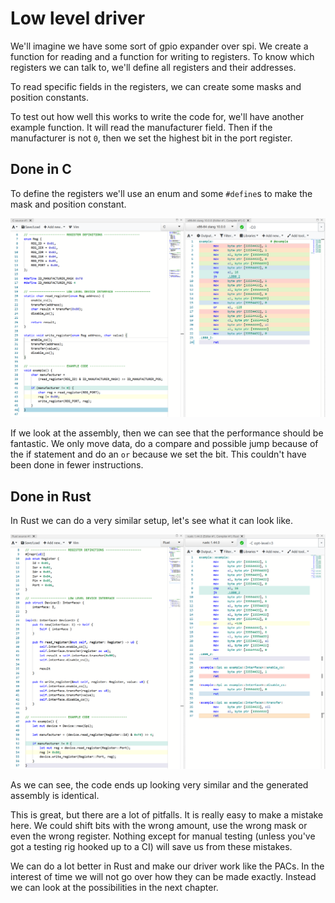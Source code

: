 <div class="read">

# Low level driver

We'll imagine we have some sort of gpio expander over spi.
We create a function for reading and a function for writing to registers.
To know which registers we can talk to, we'll define all registers and their addresses.

To read specific fields in the registers, we can create some masks and position constants.

To test out how well this works to write the code for, we'll have another example function.
It will read the manufacturer field. Then if the manufacturer is not `0`, then we set the highest bit in the port register.

## Done in C

To define the registers we'll use an enum and some `#define`s to make the mask and position constant.

![image](../../assets/images/c_registers.png)

If we look at the assembly, then we can see that the performance should be fantastic.
We only move data, do a compare and possible jump because of the if statement and do an `or` because we set the bit.
This couldn't have been done in fewer instructions.

## Done in Rust

In Rust we can do a very similar setup, let's see what it can look like.

![image](../../assets/images/rust_registers.png)

As we can see, the code ends up looking very similar and the generated assembly is identical.

This is great, but there are a lot of pitfalls.
It is really easy to make a mistake here. We could shift bits with the wrong amount, use the wrong mask or even the wrong register.
Nothing except for manual testing (unless you've got a testing rig hooked up to a CI) will save us from these mistakes.

We can do a lot better in Rust and make our driver work like the PACs.
In the interest of time we will not go over how they can be made exactly.
Instead we can look at the possibilities in the next chapter.

</div>
